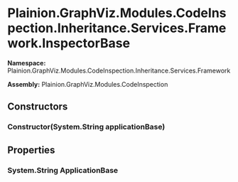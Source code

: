 
# Plainion.GraphViz.Modules.CodeInspection.Inheritance.Services.Framework.InspectorBase

**Namespace:** Plainion.GraphViz.Modules.CodeInspection.Inheritance.Services.Framework

**Assembly:** Plainion.GraphViz.Modules.CodeInspection


## Constructors

### Constructor(System.String applicationBase)


## Properties

### System.String ApplicationBase
